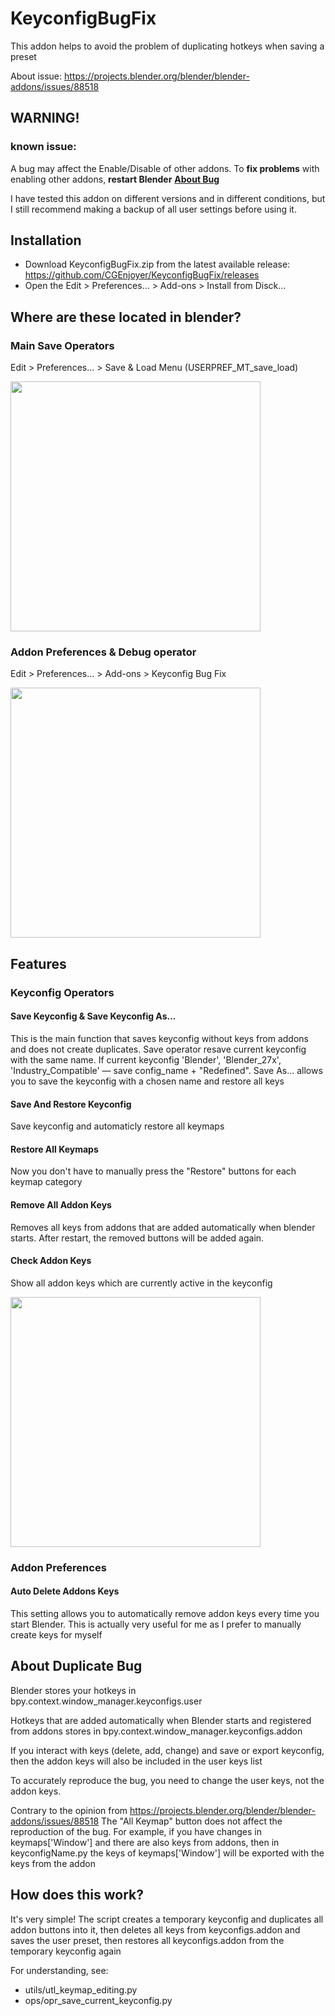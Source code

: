 # KeyconfigBugFix

This addon helps to avoid the problem of duplicating hotkeys when saving a preset

About issue: https://projects.blender.org/blender/blender-addons/issues/88518

## WARNING!
### known issue:
A bug may affect the Enable/Disable of other addons.
To **fix problems** with enabling other addons, **restart Blender**
[**About Bug**](https://github.com/CGEnjoyer/KeyconfigBugFix/issues/2#issue-3237466526)

I have tested this addon on different versions and in different conditions, but I still recommend making a backup of all user settings before using it.

## Installation

* Download KeyconfigBugFix.zip from the latest available release: https://github.com/CGEnjoyer/KeyconfigBugFix/releases
* Open the Edit > Preferences... > Add-ons > Install from Disck...

## Where are these located in blender?

### Main Save Operators

Edit > Preferences... > Save & Load Menu (USERPREF_MT_save_load)

<img src="https://github.com/CGEnjoyer/src/blob/9b0d19b42c6542fa336641bd3848e44395671d1f/KeyconfigBugFix/src_KeyconfigBugFix_menu.png" width="400">

### Addon Preferences & Debug operator

Edit > Preferences... > Add-ons > Keyconfig Bug Fix

<img src="https://github.com/CGEnjoyer/src/blob/9b0d19b42c6542fa336641bd3848e44395671d1f/KeyconfigBugFix/src_KeyconfigBugFix_addonPrefs.png" width="400">

## Features

### Keyconfig Operators

#### Save Keyconfig & Save Keyconfig As...

This is the main function that saves keyconfig without keys from addons and does not create duplicates. 
Save operator resave current keyconfig with the same name.
If current keyconfig 'Blender', 'Blender_27x', 'Industry_Compatible' — save config_name + "Redefined".
Save As... allows you to save the keyconfig with a chosen name and restore all keys

#### Save And Restore Keyconfig

Save keyconfig and automaticly restore all keymaps

#### Restore All Keymaps

Now you don't have to manually press the "Restore" buttons for each keymap category

#### Remove All Addon Keys

Removes all keys from addons that are added automatically when blender starts. After restart, the removed buttons will be added again.

#### Check Addon Keys

Show all addon keys which are currently active in the keyconfig

<img src="https://github.com/CGEnjoyer/src/blob/9b0d19b42c6542fa336641bd3848e44395671d1f/KeyconfigBugFix/src_KeyconfigBugFix_checkKeys.png" width="400">

### Addon Preferences

#### Auto Delete Addons Keys

This setting allows you to automatically remove addon keys every time you start Blender. This is actually very useful for me as I prefer to manually create keys for myself

## About Duplicate Bug

Blender stores your hotkeys in bpy.context.window_manager.keyconfigs.user

Hotkeys that are added automatically when Blender starts and registered from addons stores in bpy.context.window_manager.keyconfigs.addon

If you interact with keys (delete, add, change) and save or export keyconfig, then the addon keys will also be included in the user keys list

To accurately reproduce the bug, you need to change the user keys, not the addon keys.

Contrary to the opinion from https://projects.blender.org/blender/blender-addons/issues/88518 The "All Keymap" button does not affect the reproduction of the bug. For example, if you have changes in keymaps['Window'] and there are also keys from addons, then in keyconfigName.py the keys of keymaps['Window'] will be exported with the keys from the addon

## How does this work?

It's very simple! The script creates a temporary keyconfig and duplicates all addon buttons into it, then deletes all keys from keyconfigs.addon and saves the user preset, then restores all keyconfigs.addon from the temporary keyconfig again

For understanding, see:

* utils/utl_keymap_editing.py
* ops/opr_save_current_keyconfig.py
